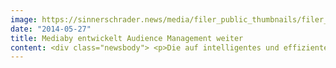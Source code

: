 ```yaml
---
image: https://sinnerschrader.news/media/filer_public_thumbnails/filer_public/03/c8/03c8b299-febc-4caa-ab67-4c1bf320d72a/audience_management.png__480x288_q85_crop_subsampling-2_upscale.png
date: "2014-05-27"
title: Mediaby entwickelt Audience Management weiter
content: <div class="newsbody"> <p>Die auf intelligentes und effizientes Display-Advertising spezialisierte Mediaagentur Mediaby hat ihren Beratungsansatz für erfolgreiches Audience Management weiterentwickelt, um dem eigenen Anspruch an “Data Driven Relationships” weiter gerecht zu werden. Ziel war die optimale und zielgerichtete Aussteuerung aller digitalen Werbe-Maßnahmen auf User-Ebene, damit Werbetreibende jeden investierten Werbe-Euro so effizient wie möglich einsetzen können.</p> <p>“Wir wissen, dass exzellentes Audience Management nur in Kombination mit einer entsprechend fundierten Beratung funktioniert. Kunden müssen ein Verständnis dafür entwickeln, was in den Systemen (Adserver, BI-Infrastruktur etc.) passiert, wie Erkenntnisse aus der Customer Journey Analyse interpretiert und nach welchen Logiken in dem gesamten Prozess Entscheidungen getroffen werden. Nur so wird am Ende ein optimales Ergebnis erzielt und ein konsolidiertes Verständnis geschaffen. Aus diesem Bedarf heraus haben wir den Weg dahin neu definiert,” erklärt Karin Libowitzky, Managing Director Mediaby.</p> <p>Für erfolgreiches Audience Management beantwortet Mediaby in enger Zusammenarbeit mit dem Kunden und mithilfe von Erkenntnissen aus der Customer Journey Analyse vier wesentliche Fragen&#58; Die richtige Botschaft (Was?) muss zur richtigen Zeit (Wann?) am richtigen Ort (Wo?) an die richtige Person (Wer?) ausgespielt werden. Es geht also darum, die richtigen User-Segmente und die zugehörigen Kontaktstrecken mit der höchsten Konversionwahrscheinlichkeit (meist Kaufwahrscheinlichkeit) zu identifizieren und die beobachteten Zusammenhänge in eine entsprechend intelligente Aussteuerungslogik zu übersetzen. Denn Effizienz bedeutet auch, dem User mit möglichst wenig Kontakten einen schnellen Einstieg in den Kaufprozess zu ermöglichen. Die Ziele des Audience Managements werden in intensiver Auseinandersetzung mit den Advertisern erarbeitet und definiert.</p> <p><strong>Audience Management bei Mediaby</strong><br/> Am Anfang steht das sammeln von ausreichend Daten. Entscheidend ist aber der anschließende Prozess zur sinnvollen Verarbeitung der Datenflut. Diese gestaltet Mediaby kundenindividuell mit Hilfe des hauseigenen Business Intelligence Teams, die die umfangreiche Datensammlung, Customer Journey Analysen, die anschließende Segmentierung in Zielgruppentypen und die technische Aussteuerung der Werbemaßnahmen in den Kundensegmenten durchführen.</p> <p>Zentrale Rolle spielen in dem gesamten Prozess immer die Ziele des Kunden. Was sind also die Ziele der geplanten Werbekampagne? Die Erkenntnisse aus der Customer Journey Analyse werden gemeinsam diskutiert und mit den Zielen der geplanten Werbekampagne abgeglichen. Nur so ist eine passgenaue Integration in ein High-End-Adserversystem möglich, das eine intelligente Verknüpfung der Zielgruppensegmente mit definierten Ausspielungslogiken realisieren kann. Mediaby nutzt dabei die Technologie der Schwestergesellschaft Next Audience.</p> <p><strong>Marketing Operating System</strong><br/> Damit der Kunde seine Kampagnenentwicklung verfolgen und schnellstmöglich reagieren kann, setzt Mediaby ihr bewährtes Marketing Operating System ein. In einem Dashboard werden alle zur Verfügung stehenden on- und offsite Daten in aggregierter Form und mit Fokus auf die interessierenden KPIs dargestellt und können für die Umsetzung des Audience Managements als Echtzeitoptimierungs- und Bewertungstool eingesetzt werden. Weiter bietet das Dashboard maximale Transparenz, ermöglicht dem Kunden ein besseres Verständnis der Zusammenhänge und eine Kampagnenplanung und -steuerung in Echtzeit, international, national und regional. In regelmäßigen Abständen wird der Prozess für effektives Audience Management neu aufgerollt, um die definierten Ziele, die Zielgruppensegmente und die daraus abgeleiteten Ausspielungslogiken auf ihre Wirkung hin zu überprüfen und gegebenfalls anzupassen.</p> <p>Erfolgreichen Einsatz findet das Marketing Dashboard unter anderem bei dem Kunden Stage Entertainment in Deutschland.</p> <p><strong>Downloads&#58;</strong><br/> <a href="https&#58;//next-audience.com/media/filer_public/8f/3c/8f3c1497-49aa-46d6-a767-91d39e173d92/mediaby_dashboard_screen_management-summary.png" target="_blank">Dashboard Dummy Summary</a><br/> <a href="https&#58;//next-audience.com/media/filer_public/30/f6/30f6e264-e61c-4111-942d-b923857fa995/mediaby_dashboard_screen_ebene-2-detailansicht.png" target="_blank">Dashboard Dummy Detailansicht1</a><br/> <a href="https&#58;//next-audience.com/media/filer_public/f7/c1/f7c1d75e-1dcf-4244-87e5-28e13a017133/mediaby_dashboard_ebene-3-detailansicht.png" target="_blank">Dashboard Dummy Detailansicht2</a><br/> <a href="https&#58;//next-audience.com/media/filer_public/93/61/93611d20-053d-40a0-b8e8-23929c58c99b/karin-libowitzky.jpg" target="_blank">Foto Karin Libowitzky, Managing Director (300dpi)</a></p> </div>
---
```

